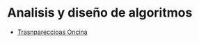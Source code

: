 
# Analisis y diseño de algoritmos

 - [Trasnpareccioas Oncina](https://www.dlsi.ua.es//~oncina/ada.pdf)

